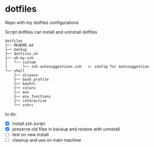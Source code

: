 # dotfiles

Repo with my dotfiles configurations

Script dotfiles can install and uninstall dotfiles

```
dotfiles
├── README.md
├── backup
├── dotfiles.sh
├── oh-my-zsh
│   └── custom
│       └── zsh-autosuggestions.zsh   <- config for autosuggestion
└── shell
    ├── aliases
    ├── bash_profile
    ├── bashrc
    ├── colors
    ├── env
    ├── env_functions
    ├── interactive
    └── zshrc
```

to do:

- [x] install zsh script
- [x] preserve old files in backup and restore with uninstall
- [ ] test on new install
- [ ] cleanup and use on main machine